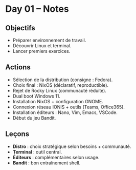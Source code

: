 # Day 01 – Notes

## Objectifs
- Préparer environnement de travail.  
- Découvrir Linux et terminal.  
- Lancer premiers exercices.  

## Actions
- Sélection de la distribution (consigne : Fedora).  
- Choix final : NixOS (déclaratif, reproductible).  
- Rejet de Rocky Linux (communauté réduite).  
- Dual boot Windows 11.  
- Installation NixOS + configuration GNOME.  
- Connexion réseau IONIS + outils (Teams, Office365).  
- Installation éditeurs : Nano, Vim, Emacs, VSCode.  
- Début du jeu Bandit.  

## Leçons
- **Distro** : choix stratégique selon besoins + communauté.  
- **Terminal** : outil central.  
- **Éditeurs** : complémentaires selon usage.  
- **Bandit** : bon entraînement shell. 